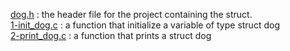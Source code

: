 [dog.h](./dog.h) : the header file for the project containing the struct. <br/>
[1-init_dog.c](./1-init_dog.c) : a function that initialize a variable of type struct dog <br/>
[2-print_dog.c](./2-print_dog.c) : a function that prints a struct dog <br/>
